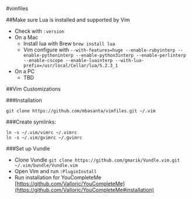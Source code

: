 #vimfiles

##Make sure Lua is installed and supported by Vim

- Check with `:version`
- On a Mac
    - Install lua with Brew `brew install lua`
    - Vim configure with `--with-features=huge --enable-rubyinterp
      --enable-pythoninterp --enable-python3interp --enable-perlinterp
      --enable-cscope --enable-luainterp
      --with-lua-prefix=/usr/local/Cellar/lua/5.2.3_1`
- On a PC
    - TBD

##Vim Customizations

###Installation

```
git clone https://github.com/mbasanta/vimfiles.git ~/.vim
```

###Create symlinks:

```
ln -s ~/.vim/vimrc ~/.vimrc
ln -s ~/.vim/gvimrc ~/.gvimrc
```

###Set up Vundle

- Clone Vundle `git clone https://github.com/gmarik/Vundle.vim.git ~/.vim/bundle/Vundle.vim`
- Open Vim and run `:PluginInstall`
- Run installation for YouCompleteMe
  [https://github.com/Valloric/YouCompleteMe](https://github.com/Valloric/YouCompleteMe#installation)
